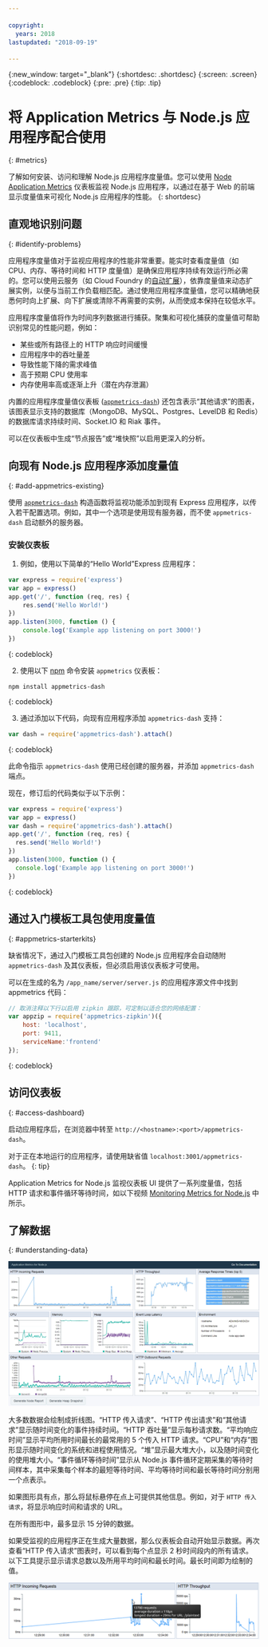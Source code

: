 ```yaml
---

copyright:
  years: 2018
lastupdated: "2018-09-19"

---
```


{:new_window: target="_blank"}
{:shortdesc: .shortdesc}
{:screen: .screen}
{:codeblock: .codeblock}
{:pre: .pre}
{:tip: .tip}

# 将 Application Metrics 与 Node.js 应用程序配合使用
{: #metrics}

了解如何安装、访问和理解 Node.js 应用程序度量值。您可以使用 [Node Application Metrics](https://developer.ibm.com/code/open/projects/node-application-metrics/) 仪表板监视 Node.js 应用程序，以通过在基于 Web 的前端显示度量值来可视化 Node.js 应用程序的性能。
{: shortdesc}

## 直观地识别问题
{: #identify-problems}

应用程序度量值对于监视应用程序的性能非常重要。能实时查看度量值（如 CPU、内存、等待时间和 HTTP 度量值）是确保应用程序持续有效运行所必需的。您可以使用云服务（如 Cloud Foundry 的[自动扩展](/docs/services/Auto-Scaling/index.html)），依靠度量值来动态扩展实例，以便与当前工作负载相匹配。通过使用应用程序度量值，您可以精确地获悉何时向上扩展、向下扩展或清除不再需要的实例，从而使成本保持在较低水平。

应用程序度量值将作为时间序列数据进行捕获。聚集和可视化捕获的度量值可帮助识别常见的性能问题，例如：

* 某些或所有路径上的 HTTP 响应时间缓慢
* 应用程序中的吞吐量差
* 导致性能下降的需求峰值
* 高于预期 CPU 使用率
* 内存使用率高或逐渐上升（潜在内存泄漏）

内置的应用程序度量值仪表板 ([`appmetrics-dash`](https://github.com/RuntimeTools/appmetrics-dash)) 还包含表示“其他请求”的图表，该图表显示支持的数据库（MongoDB、MySQL、Postgres、LevelDB 和 Redis）的数据库请求持续时间、Socket.IO 和 Riak 事件。

可以在仪表板中生成“节点报告”或“堆快照”以启用更深入的分析。

## 向现有 Node.js 应用程序添加度量值
{: #add-appmetrics-existing}

使用 [`appmetrics-dash`](https://github.com/RuntimeTools/appmetrics-dash) 构造函数将监视功能添加到现有 Express 应用程序，以传入若干配置选项。例如，其中一个选项是使用现有服务器，而不使 `appmetrics-dash` 启动额外的服务器。

### 安装仪表板

1. 例如，使用以下简单的“Hello World”Express 应用程序：
  ```js
  var express = require('express')
  var app = express()
  app.get('/', function (req, res) {
      res.send('Hello World!')
  })
  app.listen(3000, function () {
      console.log('Example app listening on port 3000!')
  })
  ```
  {: codeblock}

2. 使用以下 [npm](https://nodejs.org/) 命令安装 `appmetrics` 仪表板：
  ```
  npm install appmetrics-dash
  ```
  {: codeblock}

3. 通过添加以下代码，向现有应用程序添加 `appmetrics-dash` 支持：
  ```js
  var dash = require('appmetrics-dash').attach()
  ```
  {: codeblock}

  此命令指示 `appmetrics-dash` 使用已经创建的服务器，并添加 `appmetrics-dash` 端点。

  现在，修订后的代码类似于以下示例：
  ```js
  var express = require('express')
  var app = express()
  var dash = require('appmetrics-dash').attach()
  app.get('/', function (req, res) {
    res.send('Hello World!')
  })
  app.listen(3000, function () {
    console.log('Example app listening on port 3000!')
  })
  ```
  {: codeblock}

## 通过入门模板工具包使用度量值
{: #appmetrics-starterkits}

缺省情况下，通过入门模板工具包创建的 Node.js 应用程序会自动随附 `appmetrics-dash` 及其仪表板，但必须启用该仪表板才可使用。

可以在生成的名为 `/app_name/server/server.js` 的应用程序源文件中找到 appmetrics 代码：
```js
// 取消注释以下行以启用 zipkin 跟踪，可定制以适合您的网络配置：
var appzip = require('appmetrics-zipkin')({
    host: 'localhost',
    port: 9411,
    serviceName:'frontend'
});
```
{: codeblock}

## 访问仪表板
{: #access-dashboard}

启动应用程序后，在浏览器中转至 `http://<hostname>:<port>/appmetrics-dash`。

对于正在本地运行的应用程序，请使用缺省值 `localhost:3001/appmetrics-dash`。
{: tip}

Application Metrics for Node.js 监视仪表板 UI 提供了一系列度量值，包括 HTTP 请求和事件循环等待时间，如以下视频 [Monitoring Metrics for Node.js](https://www.youtube.com/watch?v=7hV8gKlMYLs&feature=youtu.be) 中所示。

## 了解数据
{: #understanding-data}

![Appmetrics 仪表板](images/appmetricsdash-1.png)

大多数数据会绘制成折线图。“HTTP 传入请求”、“HTTP 传出请求”和“其他请求”显示随时间变化的事件持续时间。“HTTP 吞吐量”显示每秒请求数。“平均响应时间”显示平均所用时间最长的最常用的 5 个传入 HTTP 请求。“CPU”和“内存”图形显示随时间变化的系统和进程使用情况。“堆”显示最大堆大小，以及随时间变化的使用堆大小。“事件循环等待时间”显示从 Node.js 事件循环定期采集的等待时间样本，其中采集每个样本的最短等待时间、平均等待时间和最长等待时间分别用一个点表示。

如果图形具有点，那么将鼠标悬停在点上可提供其他信息。例如，对于 `HTTP 传入请求`，将显示响应时间和请求的 URL。

在所有图形中，最多显示 15 分钟的数据。

如果受监视的应用程序正在生成大量数据，那么仪表板会自动开始显示数据。再次查看“HTTP 传入请求”图表时，可以看到每个点显示 2 秒时间段内的所有请求。以下工具提示显示请求总数以及所用平均时间和最长时间。最长时间即为绘制的值。

![显示工具提示](images/tooltip-1.png)




